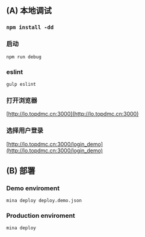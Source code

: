 ## (A) 本地调试

### `npm install -dd`

### 启动

`npm run debug`

### eslint

`gulp eslint`

### 打开浏览器

[http://lo.topdmc.cn:3000](http://lo.topdmc.cn:3000)

### 选择用户登录

[http://lo.topdmc.cn:3000/login_demo](http://lo.topdmc.cn:3000/login_demo)

## (B) 部署

### Demo enviroment

`mina deploy deploy.demo.json`

### Production enviroment

`mina deploy`
